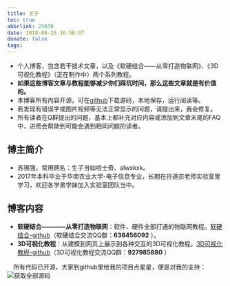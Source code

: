 ```yaml
---
title: 关于
toc: true
abbrlink: 23630
date: 2018-08-26 16:58:07
donate: false
tags:
---
```

- 个人博客，包含若干技术文章，以及《软硬结合——从零打造物联网》、《3D可视化教程》（正在制作中）两个系列教程。
- __如果这些博客文章与教程能够减少你们踩坑时间，那么这些文章就是有价值的。__
- 本博客所有内容开源，可在[github](https://github.com/alwxkxk/blog)下载源码，本地保存，运行阅读等。
- 若发现有错误字或图片视频等无法正常显示的问题，请提出来，我会修复。
- 所有读者在Q群提出的问题，基本上都补充对应内容或添加到文章末尾的FAQ中，进而会帮助到可能会遇到相同问题的读者。

## 博主简介
- 苏锡强，常用网名：生子当如哈士奇、alwxkxk。
- 2017年本科毕业于华南农业大学-电子信息专业，长期在孙道宗老师实验室里学习，欢迎各学弟学妹加入实验室团队当中。

## 博客内容
- __软硬结合————从零打造物联网__：软件、硬件全部打通的物联网教程。[软硬结合-github](https://github.com/alwxkxk/soft-and-hard)（软硬结合交流QQ群：__638456092__ ）。
- __3D可视化教程__：从建模到网页上展示到各种交互的3D可视化教程。[3D可视化教程-github](https://github.com/alwxkxk/threejs-example)（3D可视化教程交流QQ群：__927985880__ ）

&emsp;所有代码已开源，大家到github里给我的项目点星星，便是对我的支持：
![获取全部源码](/blog_images/005BIQVbgy1fxa4jvz5xtj30ty0lvwi8.jpg)




